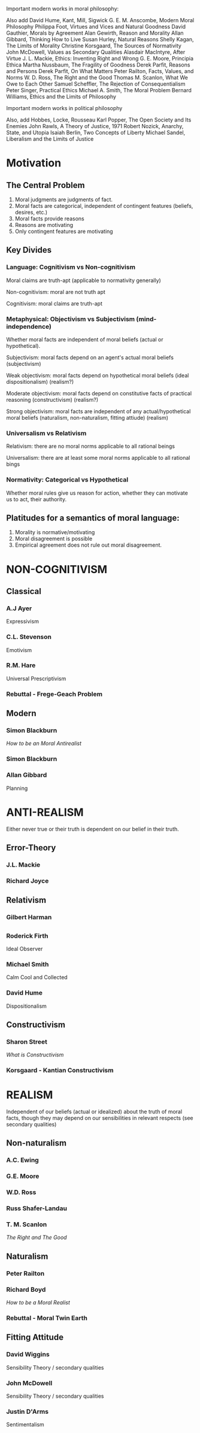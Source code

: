 Important modern works in moral philosophy:

Also add David Hume, Kant, Mill, Sigwick
G. E. M. Anscombe, Modern Moral Philosophy
Philippa Foot, Virtues and Vices and Natural Goodness
David Gauthier, Morals by Agreement
Alan Gewirth, Reason and Morality
Allan Gibbard, Thinking How to Live
Susan Hurley, Natural Reasons
Shelly Kagan, The Limits of Morality
Christine Korsgaard, The Sources of Normativity
John McDowell, Values as Secondary Qualities
Alasdair MacIntyre, After Virtue
J. L. Mackie, Ethics: Inventing Right and Wrong
G. E. Moore, Principia Ethica
Martha Nussbaum, The Fragility of Goodness
Derek Parfit, Reasons and Persons
Derek Parfit, On What Matters
Peter Railton, Facts, Values, and Norms
W. D. Ross, The Right and the Good
Thomas M. Scanlon, What We Owe to Each Other
Samuel Scheffler, The Rejection of Consequentialism
Peter Singer, Practical Ethics
Michael A. Smith, The Moral Problem
Bernard Williams, Ethics and the Limits of Philosophy

Important modern works in political philosophy

Also, add Hobbes, Locke, Rousseau
Karl Popper, The Open Society and Its Enemies
John Rawls, A Theory of Justice, 1971
Robert Nozick, Anarchy, State, and Utopia
Isaiah Berlin, Two Concepts of Liberty
Michael Sandel, Liberalism and the Limits of Justice

# Motivation 

## The Central Problem

1. Moral judgments are judgments of fact.
2. Moral facts are categorical, independent of contingent features (beliefs, desires, etc.)
3. Moral facts provide reasons
4. Reasons are motivating
5. Only contingent features are motivating 

## Key Divides

### Language: Cognitivism vs Non-cognitivism

Moral claims are truth-apt (applicable to normativity generally)

Non-cognitivism: moral are not truth apt

Cognitivism: moral claims are truth-apt

### Metaphysical: Objectivism vs Subjectivism (mind-independence)

Whether moral facts are independent of moral beliefs (actual or hypothetical).

Subjectivism: moral facts depend on an agent's actual moral beliefs (subjectivism)

Weak objectivism: moral facts depend on hypothetical moral beliefs (ideal dispositionalism) (realism?)

Moderate objectivism: moral facts depend on constitutive facts of practical reasoning (constructivism) (realism?)

Strong objectivism: moral facts are independent of any actual/hypothetical moral beliefs (naturalism, non-naturalism, fitting attiude) (realism)

### Universalism vs Relativism

Relativism: there are no moral norms applicable to all rational beings

Universalism: there are at least some moral norms applicable to all rational bings

### Normativity: Categorical vs Hypothetical

Whether moral rules give us reason for action, whether they can motivate us to act, their authority.

## Platitudes for a semantics of moral language:

1. Morality is normative/motivating
2. Moral disagreement is possible 
3. Empirical agreement does not rule out moral disagreement.

# NON-COGNITIVISM

## Classical

### A.J Ayer 

Expressivism

### C.L. Stevenson

Emotivism

### R.M. Hare

Universal Prescriptivism

### Rebuttal - Frege-Geach Problem

## Modern

### Simon Blackburn 

_How to be an Moral Antirealist_

### Simon Blackburn

### Allan Gibbard

Planning

# ANTI-REALISM

Either never true or their truth is dependent on our belief in their truth.

## Error-Theory

### J.L. Mackie 

### Richard Joyce

## Relativism

### Gilbert Harman 

## 

### Roderick Firth 

Ideal Observer

### Michael Smith

Calm Cool and Collected

### David Hume

Dispositionalism

## Constructivism

### Sharon Street 

_What is Constructivism_

### Korsgaard - Kantian Constructivism

# REALISM

Independent of our beliefs (actual or idealized) about the truth of moral facts, though they may depend on our sensibilities in relevant respects (see secondary qualities)

## Non-naturalism

### A.C. Ewing

### G.E. Moore

### W.D. Ross

### Russ Shafer-Landau

### T. M. Scanlon

_The Right and The Good_

## Naturalism

### Peter Railton

### Richard Boyd 

_How to be a Moral Realist_

### Rebuttal - Moral Twin Earth

## Fitting Attitude

### David Wiggins 

Sensibility Theory / secondary qualities

### John McDowell

Sensibility Theory / secondary qualities

### Justin D'Arms

Sentimentalism